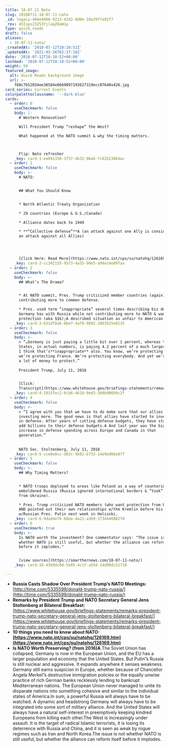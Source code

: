 ```yaml
---
title: 18.07.11 Nato
slug: 20180711-18-07-11-nato
_id: legacy-466e4966-9213-42d2-8d0e-10a29ffa92f7
_rev: 45Isps23253Yjlaq28aWip
type: quick_reads
draft: false
aliases:
  - 18-07-11-nato/
_createdAt: '2018-07-12T10:10:52Z'
_updatedAt: '2021-03-26T02:37:16Z'
date: '2018-07-12T10:10:52+00:00'
lastmod: '2018-07-12T10:10:52+00:00'
weight: 50
featured_image:
  alt: Quick Reads background image
  url: >-
    f68c7b52034ee30584e8669097193627319ecc07640x426.jpg
card_series: Current Events
colorpaletteclassname: '--dark-blue'
cards:
  - order: 0
    useCheckmark: false
    body: |-
      # Western Renovation?

      Will President Trump “reshape” the West?

      What happened at the NATO summit & why the timing matters.



      Flip: Nato refresher
    _key: card-1-ea941338-3f57-4b32-96a6-fc82b13864ac
  - order: 1
    useCheckmark: false
    body: >-
      # NATO:


      ## What You Should Know


      * North Atlantic Treaty Organization

      * 29 countries (Europe & U.S./Canada)

      * Alliance dates back to 1949

      * **“Collective defense”**A (an attack against one Ally is considered as
      an attack against all Allies)




      [Click Here: Read More](https://www.nato.int/cps/su/natohq/126169.htm)
    _key: card-2-cc342155-9573-4a35-90e5-a99a14e89faa
  - order: 2
    useCheckmark: false
    body: >-
      ## What’s The Drama?


      * At NATO summit, Pres. Trump criticized member countries (again) for not
      contributing more to common defense.

      * Pres. used term “inappropriate” several times describing biz deals
      Germany has with Russia while not contributing more to NATO & wanting U.S.
      protection (aka $$$);A described situation as unfair to American taxpayer
    _key: card-3-631df8ab-8be7-4af8-9b92-2063525e8135
  - order: 3
    useCheckmark: false
    body: >-
      > “…Germany is just paying a little bit over 1 percent, whereas the United
      States, in actual numbers, is paying 4.2 percent of a much larger GDP.A So
      I think that’s**inappropriate** also. You know, we’re protecting Germany,
      we’re protecting France. We’re protecting everybody. And yet we’re paying
      a lot of money to protect.”  
        
      President Trump, July 11, 2018


      [Click:
      Transcript](https://www.whitehouse.gov/briefings-statements/remarks-president-trump-nato-secretary-general-jens-stoltenberg-bilateral-breakfast/)
    _key: card-4-1915fec2-6cb6-4619-9ed3-360b906b9c2f
  - order: 4
    useCheckmark: false
    body: >-
      > “I agree with you that we have to do make sure that our allies are
      investing more. The good news is that allies have started to invest more
      in defense. After years of cutting defense budgets, they have started to
      add billions to their defense budgets.A And last year was the biggest
      increase in defense spending across Europe and Canada in that
      generation.”  
        
        
      NATO Sec. Stoltenberg, July 11, 2018
    _key: card-5-cce6e8cc-d83c-4b82-b733-14e9ed6be87f
  - order: 5
    useCheckmark: false
    body: >-
      ## Why Timing Matters?


      * NATO troops deployed to areas like Poland as a way of countering an
      emboldened Russia (Russia ignored international borders & “took” Crimea
      from Ukraine).

      * Pres. Trump criticized NATO members (who want protection from Russia)
      AND pointed out their own relationships w/the Kremlin before his mtg
      w/Russian Pres. Putin next week in Helsinki.
    _key: card-6-9dad4e7b-68ee-4a21-a369-373d44688270
  - order: 6
    useCheckmark: true
    body: >-
      Is NATO worth the investment? One commentator says: "The issue is not
      whether NATO is still useful, but whether the alliance can reform itself
      before it implodes."


      [view sources](https://smarthernews.com/18-07-11-nato/)
    _key: card-10-43b9dc0d-5e85-4c1f-a55d-14d00dc51710

---
```

* **Russia Casts Shadow Over President Trump’s NATO Meetings:**  
[http://time.com/5335599/donald-trump-nato-russia/](http://time.com/5335599/donald-trump-nato-russia/)
* **Remarks by President Trump and NATO Secretary General Jens Stoltenberg at Bilateral Breakfast:**  
[https://www.whitehouse.gov/briefings-statements/remarks-president-trump-nato-secretary-general-jens-stoltenberg-bilateral-breakfast/](https://www.whitehouse.gov/briefings-statements/remarks-president-trump-nato-secretary-general-jens-stoltenberg-bilateral-breakfast/)
* **10 things you need to know about NATO: [https://www.nato.int/cps/su/natohq/126169.htm](https://www.nato.int/cps/su/natohq/126169.htm)**
* **Is NATO Worth Preserving? (from 2016)A** The Soviet Union has collapsed, Germany is now in the European Union, and the EU has a larger population and economy that the United States. But Putin”s Russia is still nuclear and aggressive. It expands anywhere it senses weakness. Germany still earns suspicion in Europe, whether because of Chancellor Angela Merkel”s destructive immigration policies or the equally unwise practice of rich German banks recklessly lending to bankrupt Mediterranean nations. The European Union never managed to unite its disparate nations into something cohesive and similar to the individual states of America.In sum, a powerful Russia will always have to be watched. A dynamic and headstrong Germany will always have to be integrated into some sort of military alliance. And the United States will always have a natural self-interest in preemptively keeping kindred Europeans from killing each other.The West is increasingly under assault. It is the target of radical Islamic terrorists, it is losing its deterrence with Russia and China, and it is seen as weak by rogue regimes such as Iran and North Korea.The issue is not whether NATO is still useful, but whether the alliance can reform itself before it implodes.